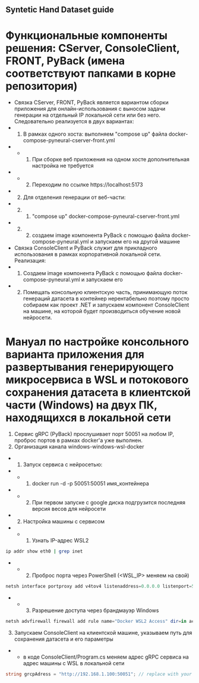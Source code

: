 ## Syntetic Hand Dataset guide
# Функциональные компоненты решения: CServer, ConsoleClient, FRONT, PyBack (имена соответствуют папками в корне репозитория)
- Связка CServer, FRONT, PyBack является вариантом сборки приложения для онлайн-использования с выносом задачи генерации на отдельный IP локальной сети или без него. Следовательно реализуется в двух вариантах:
- 1. В рамках одного хоста: выполняем "compose up" файла docker-compose-pyneural-cserver-front.yml
- - 1. При сборке веб приложения на одном хосте дополнительная настройка не требуется
- - 2. Переходим по ссылке https://localhost:5173
- 2. Для отделения генерации от веб-части: 
- 2. 1. "compose up" docker-compose-pyneural-cserver-front.yml
- 2. 2. создаем image компонента PyBack с помощью файла docker-compose-pyneural.yml и запускаем его на другой машине
- Связка ConsoleClient и PyBack служит для прикладного использования в рамках корпоративной локальной сети. Реализация:
- 1. Создаем image компонента PyBack с помощью файла docker-compose-pyneural.yml и запускаем его
- 2. Помещать консольную клиентскую часть, принимающую поток генераций датасета в контейнер нерентабельно поэтому просто собираем как проект .NET и запускаем компонент ConsoleClient на машине, на которой будет производиться обучение новой нейросети.
# Мануал по настройке консольного варианта приложения для развертывания генерирующего микросервиса в WSL и потокового сохранения датасета в клиентской части (Windows) на двух ПК, находящихся в локальной сети
1. Сервис gRPC (PyBack) прослушивает порт 50051 на любом IP, проброс портов в рамках docker'а уже выполнен.
2. Организация канала windows-windows-wsl-docker
- 1. Запуск сервиса с нейросетью:
- - 1. docker run -d -p 50051:50051 имя_контейнера
- - 2. При первом запуске с google диска подгрузится последняя версия весов для нейросети
- 2. Настройка машины с сервисом
- - 1. Узнать IP-адрес WSL2 
``` bash
ip addr show eth0 | grep inet
```
- - 2. Проброс порта через PowerShell (<WSL_IP> меняем на свой)
``` PowerShell
netsh interface portproxy add v4tov4 listenaddress=0.0.0.0 listenport=50051 connectaddress=<WSL_IP> connectport=50051
```
- - 3. Разрешение доступа через брандмауэр Windows
``` PowerShell
netsh advfirewall firewall add rule name="Docker WSL2 Access" dir=in action=allow protocol=TCP localport=50051
```
3. Запускаем ConsoleClient на клиентской машине, указываем путь для сохранения датасета и его параметры
- - в коде ConsoleClient/Program.cs меняем адрес gRPC сервиса на адрес машины с WSL в локальной сети
``` C#
string grcpAdress = "http://192.168.1.100:50051"; // replace with your gRPC server address
```

